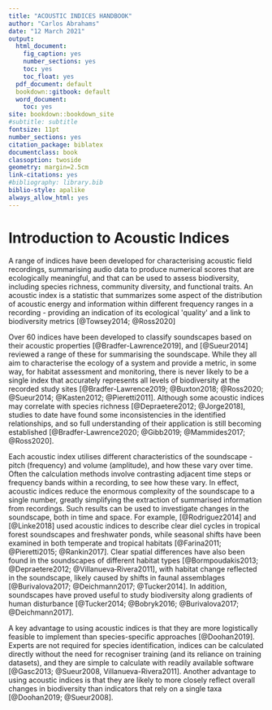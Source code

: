 ```yaml
---
title: "ACOUSTIC INDICES HANDBOOK"
author: "Carlos Abrahams"
date: "12 March 2021"
output:
  html_document:
    fig_caption: yes
    number_sections: yes
    toc: yes
    toc_float: yes
  pdf_document: default
  bookdown::gitbook: default
  word_document:
    toc: yes
site: bookdown::bookdown_site
#subtitle: subtitle
fontsize: 11pt
number_sections: yes
citation_package: biblatex
documentclass: book
classoption: twoside
geometry: margin=2.5cm
link-citations: yes
#bibliography: library.bib
biblio-style: apalike
always_allow_html: yes
---
```





# Introduction to Acoustic Indices

A range of indices have been developed for characterising acoustic field recordings, summarising audio data to produce numerical scores that are ecologically meaningful, and that can be used to assess biodiversity, including species richness, community diversity, and functional traits. An acoustic index is a statistic that summarizes some aspect of the distribution of acoustic energy and information within different frequency ranges in a recording - providing an indication of its ecological 'quality' and a link to biodiversity metrics [@Towsey2014; @Ross2020]

Over 60 indices have been developed to classify soundscapes based on their acoustic properties [@Bradfer-Lawrence2019], and [@Sueur2014] reviewed a range of these for summarising the soundscape. While they all aim to characterise the ecology of a system and provide a metric, in some way, for habitat assessment and monitoring, there is never likely to be a single index that accurately represents all levels of biodiversity at the recorded study sites [@Bradfer-Lawrence2019; @Buxton2018; @Ross2020; @Sueur2014; @Kasten2012; @Pieretti2011]. Although some acoustic indices may correlate with species richness [@Depraetere2012; @Jorge2018], studies to date have found some inconsistencies in the identified relationships, and so full understanding of their application is still becoming established [@Bradfer-Lawrence2020; @Gibb2019; @Mammides2017; @Ross2020].

Each acoustic index utilises different characteristics of the soundscape - pitch (frequency) and volume (amplitude), and how these vary over time. Often the calculation methods involve contrasting adjacent time steps or frequency bands within a recording, to see how these vary. In effect, acoustic indices reduce the enormous complexity of the soundscape to a single number, greatly simplifying the extraction of summarised information from recordings. Such results can be used to investigate changes in the soundscape, both in time and space. For example, [@Rodriguez2014] and [@Linke2018] used acoustic indices to describe clear diel cycles in tropical forest soundscapes and freshwater ponds, while seasonal shifts have been examined in both temperate and tropical habitats [@Farina2011; @Pieretti2015; @Rankin2017]. Clear spatial differences have also been found in the soundscapes of different habitat types [@Bormpoudakis2013; @Depraetere2012; @Villanueva‐Rivera2011], with habitat change reflected in the soundscape, likely caused by shifts in faunal assemblages [@Burivalova2017; @Deichmann2017; @Tucker2014]. In addition, soundscapes have proved useful to study biodiversity along gradients of human disturbance [@Tucker2014; @Bobryk2016; @Burivalova2017; @Deichmann2017].

A key advantage to using acoustic indices is that they are more logistically feasible to implement than species-specific approaches [@Doohan2019]. Experts are not required for species identification, indices can be calculated directly without the need for recogniser training (and its reliance on training datasets), and they are simple to calculate with readily available software [@Gasc2013; @Sueur2008, Villanueva-Rivera2011]. Another advantage to using acoustic indices is that they are likely to more closely reflect overall changes in biodiversity than indicators that rely on a single taxa [@Doohan2019; @Sueur2008].






